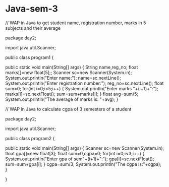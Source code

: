 # Java-sem-3


// WAP in Java to get student name, registration number, marks in 5 subjects and their average 

package day2; 
 
import java.util.Scanner; 
 
public class program1 { 
 
public static void main(String[] args) { 
String name,reg_no; 
float marks[]=new float[5];; 
Scanner sc=new Scanner(System.in); 
System.out.println("Enter name:"); 
name=sc.nextLine(); 
System.out.println("Enter registration number:"); 
reg_no=sc.nextLine(); 
float sum=0; 
for(int i=0;i<5;i++) 
{ 
System.out.println("Enter marks "+(i+1)+":"); 
marks[i]=sc.nextFloat(); 
sum=sum+marks[i]; 
} 
float avg=sum/5; 
System.out.println("The average of marks is: "+avg); 
} 

 

// WAP in Java to calculate cgpa of 3 semesters of a student 

package day2; 
 
import java.util.Scanner; 
 
public class program2 { 
 
public static void main(String[] args) { 
Scanner sc=new Scanner(System.in); 
float gpa[]=new float[3]; 
float sum=0,cgpa=0; 
for(int i=0;i<3;i++) 
{ 
System.out.println("Enter gpa of sem"+(i+1)+":"); 
gpa[i]=sc.nextFloat(); 
sum=sum+gpa[i]; 
} 
cgpa=sum/3; 
System.out.println("The cgpa is:"+cgpa); 
} 
 
} 
